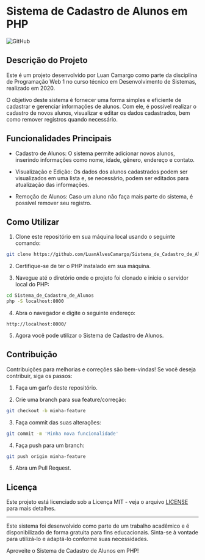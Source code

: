 # Sistema de Cadastro de Alunos em PHP

![GitHub](https://img.shields.io/github/license/LuanAlvesCamargo/Sistema_de_Cadastro_de_Alunos)

## Descrição do Projeto

Este é um projeto desenvolvido por Luan Camargo como parte da disciplina de Programação Web 1 no curso técnico em Desenvolvimento de Sistemas, realizado em 2020.

O objetivo deste sistema é fornecer uma forma simples e eficiente de cadastrar e gerenciar informações de alunos. Com ele, é possível realizar o cadastro de novos alunos, visualizar e editar os dados cadastrados, bem como remover registros quando necessário.

## Funcionalidades Principais

- Cadastro de Alunos: O sistema permite adicionar novos alunos, inserindo informações como nome, idade, gênero, endereço e contato.

- Visualização e Edição: Os dados dos alunos cadastrados podem ser visualizados em uma lista e, se necessário, podem ser editados para atualização das informações.

- Remoção de Alunos: Caso um aluno não faça mais parte do sistema, é possível remover seu registro.

## Como Utilizar

1. Clone este repositório em sua máquina local usando o seguinte comando:

```bash
git clone https://github.com/LuanAlvesCamargo/Sistema_de_Cadastro_de_Alunos.git
```

2. Certifique-se de ter o PHP instalado em sua máquina.

3. Navegue até o diretório onde o projeto foi clonado e inicie o servidor local do PHP:

```bash
cd Sistema_de_Cadastro_de_Alunos
php -S localhost:8000
```

4. Abra o navegador e digite o seguinte endereço:

```
http://localhost:8000/
```

5. Agora você pode utilizar o Sistema de Cadastro de Alunos.

## Contribuição

Contribuições para melhorias e correções são bem-vindas! Se você deseja contribuir, siga os passos:

1. Faça um garfo deste repositório.

2. Crie uma branch para sua feature/correção:

```bash
git checkout -b minha-feature
```

3. Faça commit das suas alterações:

```bash
git commit -m 'Minha nova funcionalidade'
```

4. Faça push para um branch:

```bash
git push origin minha-feature
```

5. Abra um Pull Request.

## Licença

Este projeto está licenciado sob a Licença MIT - veja o arquivo [LICENSE](LICENSE) para mais detalhes.

---

Este sistema foi desenvolvido como parte de um trabalho acadêmico e é disponibilizado de forma gratuita para fins educacionais. Sinta-se à vontade para utilizá-lo e adaptá-lo conforme suas necessidades.

Aproveite o Sistema de Cadastro de Alunos em PHP!
